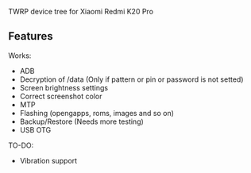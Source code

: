 TWRP device tree for Xiaomi Redmi K20 Pro

## Features

Works:

- ADB
- Decryption of /data (Only if pattern or pin or password is not setted)
- Screen brightness settings
- Correct screenshot color
- MTP
- Flashing (opengapps, roms, images and so on)
- Backup/Restore (Needs more testing)
- USB OTG


TO-DO:

- Vibration support